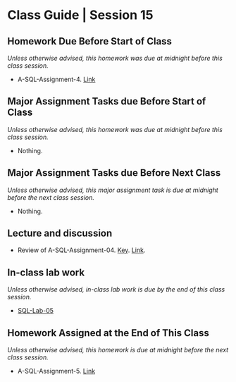 # Class Guide | Session 15

## Homework Due Before Start of Class
*Unless otherwise advised, this homework was due at midnight before this class session.*

* A-SQL-Assignment-4. [Link](../14/14-Homework-Assigned/A-SQL-Assignment-4.sql)

## Major Assignment Tasks due Before Start of Class
*Unless otherwise advised, this homework was due at midnight before this class session.*

* Nothing.

## Major Assignment Tasks due Before Next Class
*Unless otherwise advised, this major assignment task is due at midnight before the next class session.*   

* Nothing.

## Lecture and discussion
* Review of A-SQL-Assignment-04. [Key](../14/14-Homework-Assigned/A-SQL-Assignment-4-key.sql). [Link](../14/14-Homework-Assigned/A-SQL-Assignment-4.sql).

## In-class lab work
*Unless otherwise advised, in-class lab work is due by the end of this class session.*   

* [SQL-Lab-05](15-In-Class-Lab/15-SQL-Lab-5.md)

## Homework Assigned at the End of This Class
*Unless otherwise advised, this homework is due at midnight before the next class session.*   

* A-SQL-Assignment-5. [Link](15-Homework-Assigned/A-SQL-Assignment-5.sql)
